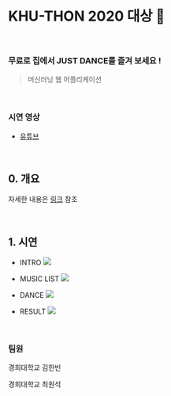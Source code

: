 # KHU-THON 2020 대상 🏅

<br />

### 무료로 집에서 JUST DANCE를 즐겨 보세요 !

> 머신러닝 웹 어플리케이션

<br />

### 시연 영상

- [유튜브](https://youtu.be/BXyxNx0uqLU)

<br />

## 0. 개요

자세한 내용은 [링크](https://github.com/1Seok2/khu-thon-2020/tree/master/src) 참조

<br />

## 1. 시연

- INTRO
  <img src = 'https://user-images.githubusercontent.com/49581472/99254886-6b741400-2856-11eb-91cb-596904b85a10.gif'>

- MUSIC LIST
  <img src='https://user-images.githubusercontent.com/49581472/99255512-606db380-2857-11eb-9cfe-41c51edecad2.gif' />

- DANCE
  <img src= 'https://user-images.githubusercontent.com/49581472/99255432-4338e500-2857-11eb-8fee-24a19edd613b.gif' />

- RESULT
  <img src='https://user-images.githubusercontent.com/49581472/99255011-9c544900-2856-11eb-9833-eb96d7120d0d.gif' />

<br />

### 팀원

경희대학교 김한빈

경희대학교 최원석
